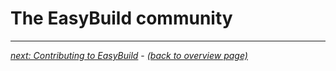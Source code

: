 # The EasyBuild community

---

[*next: Contributing to EasyBuild*](contributing.md) - [*(back to overview page)*](index.md)
